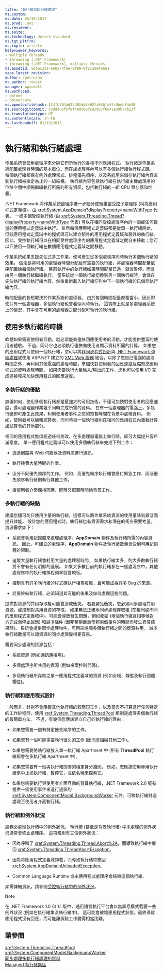 ```yaml
---
title: "執行緒和執行緒處理"
ms.custom: 
ms.date: 03/30/2017
ms.prod: .net
ms.reviewer: 
ms.suite: 
ms.technology: dotnet-standard
ms.tgt_pltfrm: 
ms.topic: article
helpviewer_keywords:
- multiple threads
- threading [.NET Framework]
- threading [.NET Framework], multiple threads
ms.assetid: 5baac3aa-e603-4fa6-9f89-0f2c1084e6b1
caps.latest.revision: 
author: rpetrusha
ms.author: ronpet
manager: wpickett
ms.workload:
- dotnet
- dotnetcore
ms.openlocfilehash: 114fb704a622d92ab8e92fa866fa0fc9bebf4e58
ms.sourcegitcommit: c0dd436f6f8f44dc80dc43b07f6841a00b74b23f
ms.translationtype: HT
ms.contentlocale: zh-TW
ms.lasthandoff: 01/19/2018
---
```

# <a name="threads-and-threading"></a>執行緒和執行緒處理
作業系統會使用處理序來分隔它們所執行的各種不同應用程式。 執行緒是作業系統配置處理器時間的基本單位，而在該處理序內可以有多個執行緒執行程式碼。 每個執行緒都保有例外處理常式、排程優先順序，以及系統用來儲存執行緒內容直到執行緒被排定為止的一組結構。 執行緒內容包括執行緒在執行緒主機處理序的位址空間中順暢繼續執行所需的所有資訊，包括執行緒的一組 CPU 暫存器和堆疊。  
  
 .NET Framework 將作業系統處理序進一步細分成輕量型受控子處理序 (稱為應用程式定義域)，由 <xref:System.AppDomain?displayProperty=nameWithType> 代表。 一或多個受控執行緒 (由 <xref:System.Threading.Thread?displayProperty=nameWithType> 代表) 可以在相同受控處理序內的一個或任何數量的應用程式定義域中執行。 雖然每個應用程式定義域都是從單一執行緒開始，但該應用程式定義域中的程式碼可以建立額外的應用程式定義域和額外的執行緒。 因此，受控執行緒可以在相同受控處理序內的應用程式定義域之間自由移動；您可以只使用一個執行緒在數個應用程式定義域之間移動。  
  
 作業系統如果支援先佔式多工作業，便可產生從多個處理序同時執行多個執行緒的效果。 做法是將可用的處理器時間分配給有需要的執行緒，將處理器時間配量依序配置給每個執行緒。 目前執行中的執行緒如果時間配量已過，就會暫停，而會由另一個執行緒繼續執行。 當系統從一個執行緒切換到另一個執行緒時，會儲存先佔執行緒的執行緒內容，然後重新載入執行緒佇列中下一個執行緒的已儲存執行緒內容。  
  
 時間配量的長短取決於作業系統和處理器。 由於每個時間配量都相當小，因此即使只有一個處理器，多個執行緒也會看似同時執行。 這實際上就是多處理器系統上的情況，其中會在可用的處理器之間分配可執行的執行緒。  
  
## <a name="when-to-use-multiple-threads"></a>使用多執行緒的時機  
 軟體如果需要使用者互動，就必須能夠儘快回應使用者的活動，才能提供豐富的使用者體驗。 不過，同時它也必須執行儘快向使用者顯示資料所需的計算。 如果您的應用程式只使用一個執行緒，您可以將[非同步程式設計](../../../docs/standard/asynchronous-programming-patterns/calling-synchronous-methods-asynchronously.md)與 [.NET Framework 遠端處理](http://msdn.microsoft.com/library/eccb1d31-0a22-417a-97fd-f4f1f3aa4462)或使用 ASP.NET 建立的 [XML Web 服務](http://msdn.microsoft.com/library/1e64af78-d705-4384-b08d-591a45f4379c) 結合，以除了您自己電腦的處理時間之外，再利用其他電腦的處理時間，來加快對使用者的回應速度及縮短您應用程式的資料處理時間。 如果您要執行大量輸入/輸出的工作，您也可以使用 I/O 完成連接埠來加快應用程式的回應速度。  
  
### <a name="advantages-of-multiple-threads"></a>多執行緒的優點  
 無論如何，使用多個執行緒都是最強大的可用技術，不僅可加快對使用者的回應速度，還可處理讓作業幾乎同時完成所需的資料。 在有一個處理器的電腦上，多執行緒即可產生此效果，利用使用者事件之間的短暫時間在背景中處理資料。 例如，使用者可以編輯試算表，而同時另一個執行緒則在相同的應用程式內重新計算該試算表的其他部分。  
  
 相同的應用程式無須經過任何修改，在多處理器電腦上執行時，即可大幅提升客戶滿意度。 單一應用程式定義域可以使用多個執行緒來完成下列工作：  
  
-   透過網路與 Web 伺服器及資料庫進行通訊。  
  
-   執行耗費大量時間的作業。  
  
-   區分不同優先順序的工作。 例如，高優先順序執行緒會應付緊急工作，而低優先順序執行緒則執行其他工作。  
  
-   讓使用者介面保持回應，同時又配置時間給背景工作。  
  
### <a name="disadvantages-of-multiple-threads"></a>多執行緒的缺點  
 建議您儘可能只使用少量的執行緒，這樣可以將作業系統資源的使用量降到最低而提升效能。 設計您的應用程式時，執行緒也有資源需求和潛在的衝突需要考量。 資源需求如下：  
  
-   系統會耗用記憶體來處理處理序、**AppDomain** 物件及執行緒所需的內容資訊。 因此，可建立的處理序、**AppDomain** 物件及執行緒數量會受到可用記憶體的限制。  
  
-   追蹤大量執行緒會耗用大量的處理器時間。 如果執行緒太多，則大多數執行緒將不會有任何明顯的進展。 如果大多數目前的執行緒都在一個處理序中，其他處理序中的執行緒排程頻率就會較低。  
  
-   控制具有許多執行緒的程式碼執行相當複雜，且可能成為許多 Bug 的來源。  
  
-   若要終結執行緒，必須知道其可能的後果及如何處理這些問題。  
  
 提供對資源的共用存取權可能會造成衝突。 若要避免衝突，您必須同步處理共用資源，或控制對共用資源的存取。 如果無法正確地同步處理存取權 (在相同或不同的應用程式定義域中)，可能會導致發生問題，例如死結 (兩個執行緒互相等候對方完成而停止回應) 和競爭條件 (因非預期嚴重倚賴兩個事件的時間而發生異常結果時)。 系統會提供同步處理物件，可用來協調多個執行緒之間的資源共用。 減少執行緒數量可以讓資源的同步處理變得更容易。  
  
 需要同步處理的資源包括：  
  
-   系統資源 (例如通訊連接埠)。  
  
-   多個處理序所共用的資源 (例如檔案控制代碼)。  
  
-   多個執行緒所存取之單一應用程式定義域的資源 (例如全域、靜態及執行個體欄位)。  
  
### <a name="threading-and-application-design"></a>執行緒和應用程式設計  
 一般而言，針對不會阻礙其他執行緒的較簡短工作，以及當您不打算進行任何特定的工作排程時，使用 <xref:System.Threading.ThreadPool> 類別是處理多個執行緒的最簡單方法。 不過，有幾個您應該建立自己的執行緒的理由：  
  
-   如果您需要一個有特定優先順序的工作。  
  
-   如果您有一個可能需要執行很久的工作 (因而會阻礙其他工作)。  
  
-   如果您需要將執行緒放入單一執行緒 Apartment 中 (所有 **ThreadPool** 執行緒都會在多執行緒 Apartment 中)。  
  
-   如果您需要有一個與執行緒關聯的穩定身分識別。 例如，您應該使用專用執行緒來中止該執行緒、暫停它，或依名稱來探索它。  
  
-   如果您需要執行與使用者介面互動的背景執行緒，.NET Framework 2.0 版有提供一個使用事件來進行通訊的 <xref:System.ComponentModel.BackgroundWorker> 元件，可跨執行緒封送處理至使用者介面執行緒。  
  
### <a name="threading-and-exceptions"></a>執行緒和例外狀況  
 請務必處理執行緒中的例外狀況。 執行緒 (甚至是背景執行緒) 中未處理的例外狀況通常會終止處理序。 這項規則有三個例外狀況：  
  
-   因為呼叫了 <xref:System.Threading.Thread.Abort%2A>，而導致執行緒中擲回 <xref:System.Threading.ThreadAbortException>。  
  
-   因為將應用程式定義域卸載，而導致執行緒中擲回 <xref:System.AppDomainUnloadedException>。  
  
-   Common Language Runtime 或主應用程式處理序會結束這個執行緒。  
  
 如需詳細資訊，請參閱[受控執行緒中的例外狀況](../../../docs/standard/threading/exceptions-in-managed-threads.md)。  
  
> [!NOTE]
>  在 .NET Framework 1.0 和 1.1 版中，通用語言執行平台會以無訊息模式截獲一些例外狀況 (例如在執行緒集區執行緒中)。 這可能會破壞應用程式狀態，最終導致應用程式沒有回應，而可能讓偵錯工作變得相當困難。  
  
## <a name="see-also"></a>請參閱  
 <xref:System.Threading.ThreadPool>  
 <xref:System.ComponentModel.BackgroundWorker>  
 [同步處理多執行緒處理的資料](../../../docs/standard/threading/synchronizing-data-for-multithreading.md)  
 [Managed 執行緒集區](../../../docs/standard/threading/the-managed-thread-pool.md)
